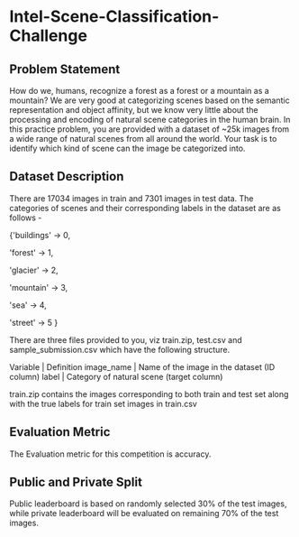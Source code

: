 # Intel-Scene-Classification-Challenge

## Problem Statement
How do we, humans, recognize a forest as a forest or a mountain as a mountain? We are very good at categorizing scenes based on the semantic representation and object affinity, but we know very little about the processing and encoding of natural scene categories in the human brain. In this practice problem, you are provided with a dataset of ~25k images from a wide range of natural scenes from all around the world. Your task is to identify which kind of scene can the image be categorized into.

## Dataset Description
There are 17034 images in train and 7301 images in test data. The categories of scenes and their corresponding labels in the dataset are as follows -

{'buildings' -> 0, 

'forest' -> 1,

'glacier' -> 2,

'mountain' -> 3,

'sea' -> 4,

'street' -> 5 }
 
There are three files provided to you, viz train.zip, test.csv and sample_submission.csv which have the following structure.

Variable	| Definition
image_name	| Name of the image in the dataset (ID column)
label	| Category of natural scene (target column)


train.zip contains the images corresponding to both train and test set along with the true labels for train set images in train.csv
 

## Evaluation Metric
The Evaluation metric for this competition is accuracy.

## Public and Private Split
Public leaderboard is based on randomly selected 30% of the test images, while private leaderboard will be evaluated on remaining 70% of the test images.
